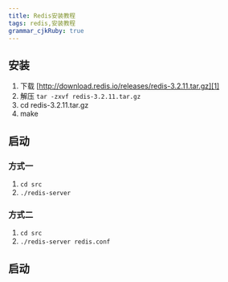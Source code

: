 ```yaml
---
title: Redis安装教程 
tags: redis,安装教程
grammar_cjkRuby: true
---
```


## 安装

1. 下载 [http://download.redis.io/releases/redis-3.2.11.tar.gz][1]
2. 解压 `tar -zxvf redis-3.2.11.tar.gz`
3. cd redis-3.2.11.tar.gz
4. make

## 启动

### 方式一

1. `cd src`
2. `./redis-server`

### 方式二

1. `cd src`
2. `./redis-server redis.conf`

## 启动
  [1]: http://download.redis.io/releases/redis-3.2.11.tar.gz